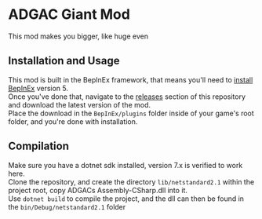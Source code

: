 # ADGAC Giant Mod
This mod makes you bigger, like huge even

## Installation and Usage
This mod is built in the BepInEx framework, that means you'll need to [install BepInEx](https://docs.bepinex.dev/articles/user_guide/installation/index.html) version 5.\
Once you've done that, navigate to the [releases](https://github.com/BarackOBusiness/ADGACGiantMod/releases) section of this repository and download the latest version of the mod.\
Place the download in the `BepInEx/plugins` folder inside of your game's root folder, and you're done with installation.

## Compilation
Make sure you have a dotnet sdk installed, version 7.x is verified to work here.\
Clone the repository, and create the directory `lib/netstandard2.1` within the project root, copy ADGACs Assembly-CSharp.dll into it.\
Use `dotnet build` to compile the project, and the dll can then be found in the `bin/Debug/netstandard2.1` folder
